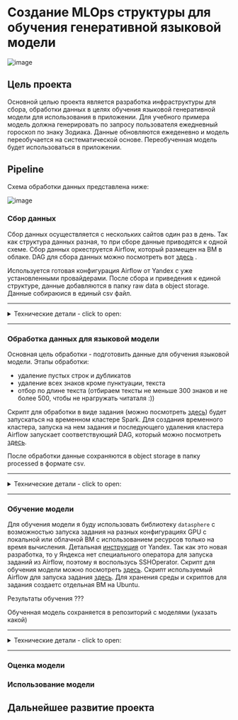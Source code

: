 # Создание MLOps структуры для обучения генеративной языковой модели

![image](https://github.com/shakhovak/MLOps_HW/assets/89096305/f11424c0-fa73-4e8e-9ca5-d6a8889fca1a)

## Цель проекта
Основной целью проекта является разработка инфраструктуры для сбора, обработки данных в целях обучения языковой генеративной модели для использования в приложении. Для учебного примера модель должна генерировать по запросу пользователя ежедневный гороскоп по знаку Зодиака. Данные обновляются ежеденевно и модель переобучается на систематической основе. Переобученная модель будет использоваться в приложении.

## Pipeline
Схема обработки данных представлена ниже:

![image](https://github.com/shakhovak/MLOps_HW/assets/89096305/afba4ee5-7302-4e80-8dad-d20c5667b8e7)


### Сбор данных
Сбор данных осуществляется с нескольких сайтов один раз в день. Так как структура данных разная, то при сборе данные приводятся к одной схеме. Сбор данных оркеструется Airflow, который размещен на ВМ в облаке. DAG для сбора данных можно посмотреть вот [здесь](https://github.com/shakhovak/MLOps_HW/blob/master/Fin_project/DAGs/DAG_data_collect.py) .

Используется готовая конфигурация Airflow от Yandex с уже установленными провайдерами. После сбора и приведения к единой структуре, данные добавляются в папку raw data в object storage. Данные собираюися в единый csv файл.

<hr>
<details>
  <summary>Технические детали - click to open:</summary>
***
В основе ВМ с установленной конфинурацией Apache Airflow 2.2.3. Основной используемый оператор ```PythonOperator```. Этот оператор уже есть в установленной конфигурации, поэтому дополнительных настроек не требуется.

Дполнительно нужно установить следующие библиотеки на ВМ:
```
  sudo python3 -m pip install pandas
  sudo python3 -m pip install BeautifulSoup4
  sudo python3 -m pip install lxml
  sudo python3 -m pip install s3fs
```
Для работы с бакетом s3 добавляем в переменные ключ и секрет от соответвующего бакета, где должны храниться собранные данные. Ключ и сектрет были сгенерированы в UI для сервисного аккаунта, который используется при создании ВМ с Airflow.
***
</details>
<hr>

### Обработка данных для языковой модели
Основная цель обработки - подготовить данные для обучения языковой модели. Этапы обработки:

- удаление пустых строк и дубликатов
- удаление всех знаков кроме пунктуации, текста
- отбор по длине текста (отбираем тексты не меньше 300 знаков и не более 500, чтобы не нрагружать читаталя :))

Скрипт для обработки в виде задания (можно посмотреть [здесь](https://github.com/shakhovak/MLOps_HW/blob/master/Fin_project/Scripts/data_process_pyspark.py)) будет запускаться на временном кластере Spark. Для создания временного кластера, запуска на нем задания и последующего удаления кластера Airflow запускает соответствующий DAG, который можно посмотреть [здесь](https://github.com/shakhovak/MLOps_HW/blob/master/Fin_project/DAGs/DAG_data_process.py). 

После обработки данные сохраняются в object storage в папку processed в формате csv.

<hr>
<details>
  <summary>Технические детали - click to open:</summary>
***
В основе ВМ с установленной конфинурацией Apache Airflow 2.2.3. Скрипт для обработки данных находится в object storage в папке scripts. Для работы DAG требуется провайдер yandex, который уже есть в предустановленной конфигурации, поэтому дополнительных настроек не требуется.

В переменные airflow нужно добавать:
- ключ и секрет к бакету, где храниться скрипт, данные
- публичный ssh-ключ для создания кластера pyspark
- авторизованный ssh ключ для сервисного аккаунта (при этом у аккаунта должны быть права на создания кластера ```mdb.dataproc.agent```, ```dataproc.agent```, ```dataproc.agent``` и на пользование облаком ```vpc.user```). Ключ создается в UI и сохраняется на ВМ, где развернут Airflow. Путь к ключу указывается в переменных Airflow.
***
</details>
<hr>

### Обучение модели
Для обучения модели я буду использовать библиотеку ```datasphere``` с возможностью запуска задания на разных конфигурациях GPU с локальной или облачной ВМ с использованием ресурсов только на время вычисления. Детальная [инструкция](https://cloud.yandex.ru/ru/docs/datasphere/operations/projects/work-with-jobs) от Yandex. Так как это новая разработка, то у Яндекса нет специального оператора для запуска заданий из Airflow, поэтому я воспользусь SSHOperator.
Скрипт для обучения модели можно посмотреть [здесь](). Скрипт используемый Airflow для запуска задания [здесь](). Для хранения среды и скриптов для задания создаетс отдельная ВМ на Ubuntu.

Результаты обучения ???

Обученная модель сохраняется в репозиторий с моделями (указать какой)

<hr>
<details>
  <summary>Технические детали - click to open:</summary>
  
В основе ВМ с установленной конфинурацией Ubuntu. После запуска нужно сделать апдейт и установить виртульаное окружение:
```
  sudo apt update
  python3 –version
  sudo apt-get install python3-pip
  sudo apt install python3.10-venv
  python3 -m venv <venv_name>
  source <venv_name>/bin/activate
```
Далее необхожима устновка yandex CLI + авторизация машины для достпуа к проекту с конфигурациями. Детально про создание CLI можно посмотреть [здесь](https://cloud.yandex.ru/ru/docs/cli/operations/install-cli#linux_1), а [здесь](https://cloud.yandex.ru/ru/docs/cli/operations/install-cli#linux_1) иструкция для настройки доступа ВМ к вычислительным ресурсам.

После авторизации нужно установить библиотеку datasphere, а также библиотеки для обучения модели. Все библиотеки собраны в соответсвующем файле requirements.txt
```
sudo python3 -m pip install datasphere
sudo pip install -r requirements.txt
```

Также на ВМ необходимо разместить (все файлы можно посмотреть в этой [папке]():
1. main.py - скрипт для обучения модели и загрузки ее в репозиторий
2. config.yaml - инструкция для запуска задания
3. requirements.txt - список библиотек для работы скрипта. Этот список будет использоваться datasphere для настройки окружения.

Для запуска задания с ВМ нужно добавить в Airflow SSH connection, где в качестве host указывается публичный ip ВМ, с которого будет запускаться задание.

![image](https://github.com/shakhovak/MLOps_HW/assets/89096305/67732f45-2452-471b-8975-bc2ab70be73e)

DAG использует SSHOperator, поэтому соответствующий провайдер должен быть установлен в конфигурации. Так как в готовой версии на ВМ этого оператора нет, то я использую версию, развернутую локально из Docker.

</details>
<hr>

### Оценка модели

### Использование модели


## Дальнейшее развитие проекта
